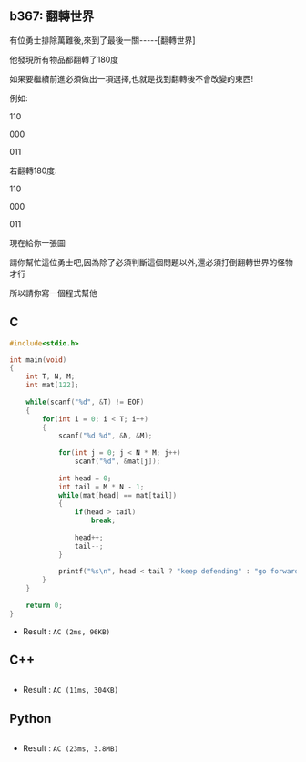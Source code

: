 ## b367: 翻轉世界
有位勇士排除萬難後,來到了最後一關-----[翻轉世界]

他發現所有物品都翻轉了180度

如果要繼續前進必須做出一項選擇,也就是找到翻轉後不會改變的東西!

 例如:

110

000

011 

若翻轉180度:

110

000

011 

現在給你一張圖 

請你幫忙這位勇士吧,因為除了必須判斷這個問題以外,還必須打倒翻轉世界的怪物才行

所以請你寫一個程式幫他 

## C
```C
#include<stdio.h>

int main(void)
{
	int T, N, M;
	int mat[122];
	
	while(scanf("%d", &T) != EOF)
	{
		for(int i = 0; i < T; i++)
		{
			scanf("%d %d", &N, &M);
			
			for(int j = 0; j < N * M; j++)
				scanf("%d", &mat[j]);
			
			int head = 0;
			int tail = M * N - 1;
			while(mat[head] == mat[tail])
			{
				if(head > tail)
					break;
				
				head++;
				tail--;
			}
			
			printf("%s\n", head < tail ? "keep defending" : "go forward");
		}
	}
	
	return 0;
}
```
 * Result : `AC (2ms, 96KB)`

## C++
```C++

```
 * Result : `AC (11ms, 304KB)`

## Python
```python

```
 * Result : `AC (23ms, 3.8MB)`
